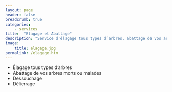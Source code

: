 ```yaml
---
layout: page
header: false
breadcrumb: true
categories:
    - services
title:  "Elagage et Abattage"
description: "Service d'élagage tous types d’arbres, abattage de vos arbres morts ou malades"
image:
    title: elagage.jpg
permalink: /elagage.htm    
---
```

* Élagage tous types d’arbres
* Abattage de vos arbres morts ou malades
* Dessouchage
* Délierrage
